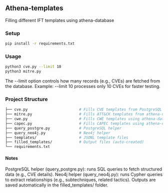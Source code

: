 ## Athena-templates
Filling different IFT templates using athena-database

### Setup
```bash
pip install -r requirements.txt
```

### Usage 
```bash
python3 cve.py --limit 10
python3 mitre.py
```
The --limit option controls how many records (e.g., CVEs) are fetched from the database.
Example: --limit 10 processes only 10 CVEs for faster testing.


### Project Structure
```bash
├── cve.py                       # Fills CVE templates from PostgreSQL
├── mitre.py                     # Fills ATT&CK templates from athena-database
├── cwe.py                       # Fills CWE templates using athena-database
├── capec.py                     # Fills CAPEC templates using athena-database
├── query_postgre.py             # PostgreSQL helper
├── query_neo4j.py               # Neo4j helper
├── templates/                   # JSONL template files
├── filled_templates/            # Output files (auto-created)
└── requirements.txt
```

#### Notes
PostgreSQL helper (query_postgre.py): runs SQL queries to fetch structured data (e.g., CVE details).
Neo4j helper (query_neo4j.py): runs Cypher queries to extract relationships (e.g., subtechniques, related tactics).
Outputs are saved automatically in the filled_templates/ folder.

